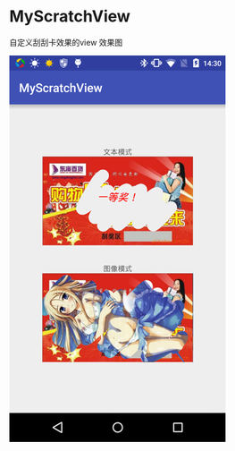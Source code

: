 # MyScratchView
自定义刮刮卡效果的view
效果图

![image](https://github.com/kjt666/MyScratchView/blob/master/pic.png) 
